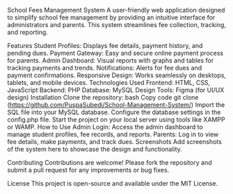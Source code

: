 School Fees Management System
A user-friendly web application designed to simplify school fee management by providing an intuitive interface for administrators and parents. This system streamlines fee collection, tracking, and reporting.

Features
Student Profiles: Displays fee details, payment history, and pending dues.
Payment Gateway: Easy and secure online payment process for parents.
Admin Dashboard: Visual reports with graphs and tables for tracking payments and trends.
Notifications: Alerts for fee dues and payment confirmations.
Responsive Design: Works seamlessly on desktops, tablets, and mobile devices.
Technologies Used
Frontend: HTML, CSS, JavaScript
Backend: PHP
Database: MySQL
Design Tools: Figma (for UI/UX design)
Installation
Clone the repository:
bash
Copy code
git clone (https://github.com/PuspaSubedi/School-Management-System/)
Import the SQL file into your MySQL database.
Configure the database settings in the config.php file.
Start the project on your local server using tools like XAMPP or WAMP.
How to Use
Admin Login: Access the admin dashboard to manage student profiles, fee records, and reports.
Parents: Log in to view fee details, make payments, and track dues.
Screenshots
Add screenshots of the system here to showcase the design and functionality.

Contributing
Contributions are welcome! Please fork the repository and submit a pull request for any improvements or bug fixes.

License
This project is open-source and available under the MIT License.

